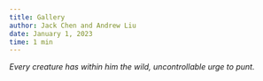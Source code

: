 ```yaml
---
title: Gallery
author: Jack Chen and Andrew Liu
date: January 1, 2023
time: 1 min
---
```


*Every creature has within him the wild, uncontrollable urge to punt.*
